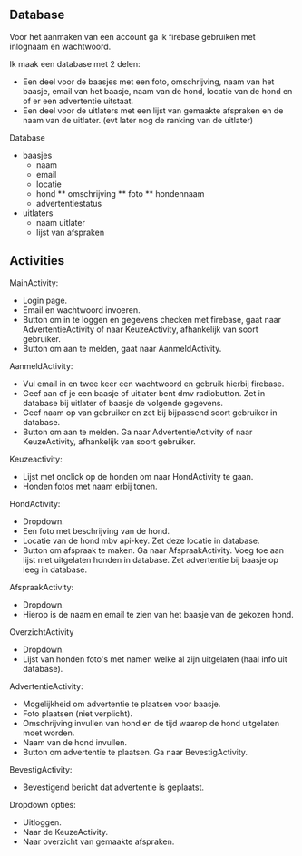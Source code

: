 ## Database
Voor het aanmaken van een account ga ik firebase gebruiken met inlognaam en wachtwoord. 

Ik maak een database met 2 delen:
* Een deel voor de baasjes met een foto, omschrijving, naam van het baasje, email van het baasje, naam van de hond, locatie van de hond en of er een advertentie uitstaat. 
* Een deel voor de uitlaters met een lijst van gemaakte afspraken en de naam van de uitlater. (evt later nog de ranking van de uitlater)

Database
  * baasjes
    * naam
    * email
    * locatie
    * hond
     ** omschrijving
     ** foto
     ** hondennaam
    * advertentiestatus
  * uitlaters
    * naam uitlater
    * lijst van afspraken

## Activities
MainActivity: 
* Login page. 
* Email en wachtwoord invoeren. 
* Button om in te loggen en gegevens checken met firebase, gaat naar AdvertentieActivity of naar KeuzeActivity, afhankelijk van soort gebruiker. 
* Button om aan te melden, gaat naar AanmeldActivity. 

AanmeldActivity: 
* Vul email in en twee keer een wachtwoord en gebruik hierbij firebase. 
* Geef aan of je een baasje of uitlater bent dmv radiobutton. Zet in database bij uitlater of baasje de volgende gegevens. 
* Geef naam op van gebruiker en zet bij bijpassend soort gebruiker in database. 
* Button om aan te melden. Ga naar AdvertentieActivity of naar KeuzeActivity, afhankelijk van soort gebruiker. 

Keuzeactivity: 
* Lijst met onclick op de honden om naar HondActivity te gaan. 
* Honden fotos met naam erbij tonen. 

HondActivity: 
* Dropdown. 
* Een foto met beschrijving van de hond. 
* Locatie van de hond mbv api-key. Zet deze locatie in database. 
* Button om afspraak te maken. Ga naar AfspraakActivity. Voeg toe aan lijst met uitgelaten honden in database. Zet advertentie bij baasje op leeg in database. 

AfspraakActivity: 
* Dropdown. 
* Hierop is de naam en email te zien van het baasje van de gekozen hond. 

OverzichtActivity 
* Dropdown. 
* Lijst van honden foto's met namen welke al zijn uitgelaten (haal info uit database). 

AdvertentieActivity: 
* Mogelijkheid om advertentie te plaatsen voor baasje. 
* Foto plaatsen (niet verplicht). 
* Omschrijving invullen van hond en de tijd waarop de hond uitgelaten moet worden. 
* Naam van de hond invullen. 
* Button om advertentie te plaatsen. Ga naar BevestigActivity. 

BevestigActivity: 
* Bevestigend bericht dat advertentie is geplaatst. 
 

Dropdown opties: 
* Uitloggen. 
* Naar de KeuzeActivity. 
* Naar overzicht van gemaakte afspraken. 
